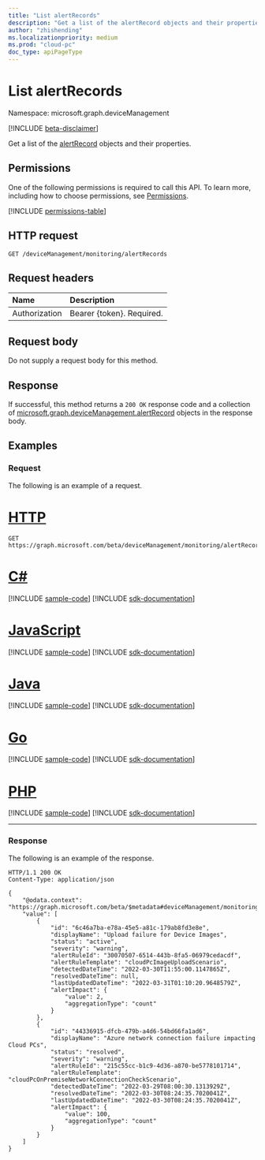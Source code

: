 ```yaml
---
title: "List alertRecords"
description: "Get a list of the alertRecord objects and their properties."
author: "zhishending"
ms.localizationpriority: medium
ms.prod: "cloud-pc"
doc_type: apiPageType
---
```


# List alertRecords

Namespace: microsoft.graph.deviceManagement

[!INCLUDE [beta-disclaimer](../../includes/beta-disclaimer.md)]

Get a list of the [alertRecord](../resources/devicemanagement-alertrecord.md) objects and their properties.

## Permissions

One of the following permissions is required to call this API. To learn more, including how to choose permissions, see [Permissions](/graph/permissions-reference).

<!-- { "blockType": "permissions", "name": "devicemanagement_alertrecord_list" } -->
[!INCLUDE [permissions-table](../includes/permissions/devicemanagement-alertrecord-list-permissions.md)]

## HTTP request

<!-- {
  "blockType": "ignored"
}
-->
``` http
GET /deviceManagement/monitoring/alertRecords
```

## Request headers

|Name|Description|
|:---|:---|
|Authorization|Bearer {token}. Required.|

## Request body

Do not supply a request body for this method.

## Response

If successful, this method returns a `200 OK` response code and a collection of [microsoft.graph.deviceManagement.alertRecord](../resources/devicemanagement-alertrecord.md) objects in the response body.

## Examples

### Request

The following is an example of a request.


# [HTTP](#tab/http)
<!-- {
  "blockType": "request",
  "name": "list_alertrecord"
}
-->
``` http
GET https://graph.microsoft.com/beta/deviceManagement/monitoring/alertRecords
```

# [C#](#tab/csharp)
[!INCLUDE [sample-code](../includes/snippets/csharp/list-alertrecord-csharp-snippets.md)]
[!INCLUDE [sdk-documentation](../includes/snippets/snippets-sdk-documentation-link.md)]

# [JavaScript](#tab/javascript)
[!INCLUDE [sample-code](../includes/snippets/javascript/list-alertrecord-javascript-snippets.md)]
[!INCLUDE [sdk-documentation](../includes/snippets/snippets-sdk-documentation-link.md)]

# [Java](#tab/java)
[!INCLUDE [sample-code](../includes/snippets/java/list-alertrecord-java-snippets.md)]
[!INCLUDE [sdk-documentation](../includes/snippets/snippets-sdk-documentation-link.md)]

# [Go](#tab/go)
[!INCLUDE [sample-code](../includes/snippets/go/list-alertrecord-go-snippets.md)]
[!INCLUDE [sdk-documentation](../includes/snippets/snippets-sdk-documentation-link.md)]

# [PHP](#tab/php)
[!INCLUDE [sample-code](../includes/snippets/php/list-alertrecord-php-snippets.md)]
[!INCLUDE [sdk-documentation](../includes/snippets/snippets-sdk-documentation-link.md)]

---


### Response

The following is an example of the response.

<!-- {
  "blockType": "response",
  "truncated": true,
  "@odata.type": "microsoft.graph.deviceManagement.alertRecord",
  "isCollection": true
}
-->
``` http
HTTP/1.1 200 OK
Content-Type: application/json

{
    "@odata.context": "https://graph.microsoft.com/beta/$metadata#deviceManagement/monitoring/alertRecords",
    "value": [
        {
            "id": "6c46a7ba-e78a-45e5-a81c-179ab8fd3e8e",
            "displayName": "Upload failure for Device Images",
            "status": "active",
            "severity": "warning",
            "alertRuleId": "30070507-6514-443b-8fa5-06979cedacdf",
            "alertRuleTemplate": "cloudPcImageUploadScenario",
            "detectedDateTime": "2022-03-30T11:55:00.1147865Z",
            "resolvedDateTime": null,
            "lastUpdatedDateTime": "2022-03-31T01:10:20.9648579Z",
            "alertImpact": {
                "value": 2,
                "aggregationType": "count"
            }
        },
        {
            "id": "44336915-dfcb-479b-a4d6-54bd66fa1ad6",
            "displayName": "Azure network connection failure impacting Cloud PCs",
            "status": "resolved",
            "severity": "warning",
            "alertRuleId": "215c55cc-b1c9-4d36-a870-be5778101714",
            "alertRuleTemplate": "cloudPcOnPremiseNetworkConnectionCheckScenario",
            "detectedDateTime": "2022-03-29T08:00:30.1313929Z",
            "resolvedDateTime": "2022-03-30T08:24:35.7020041Z",
            "lastUpdatedDateTime": "2022-03-30T08:24:35.7020041Z",
            "alertImpact": {
                "value": 100,
                "aggregationType": "count"
            }
        }
    ]
}
```
